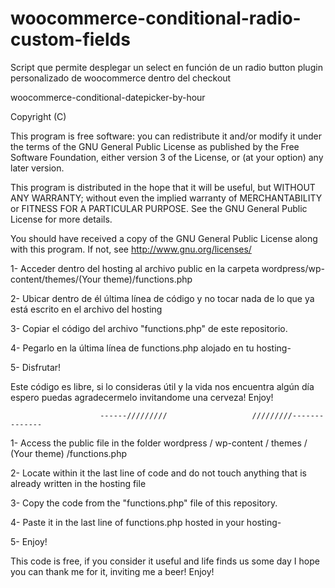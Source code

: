 # woocommerce-conditional-radio-custom-fields
Script que permite desplegar un select en función de un radio button plugin personalizado de woocommerce dentro del checkout

woocommerce-conditional-datepicker-by-hour

Copyright (C)

This program is free software: you can redistribute it and/or modify it under the terms of the GNU General Public License as published by the Free Software Foundation, either version 3 of the License, or (at your option) any later version.

This program is distributed in the hope that it will be useful, but WITHOUT ANY WARRANTY; without even the implied warranty of MERCHANTABILITY or FITNESS FOR A PARTICULAR PURPOSE. See the GNU General Public License for more details.

You should have received a copy of the GNU General Public License along with this program. If not, see http://www.gnu.org/licenses/

1- Acceder dentro del hosting al archivo public en la carpeta wordpress/wp-content/themes/(Your theme)/functions.php

2- Ubicar dentro de él última línea de código y no tocar nada de lo que ya está escrito en el archivo del hosting

3- Copiar el código del archivo "functions.php" de este repositorio.

4- Pegarlo en la última línea de functions.php alojado en tu hosting-

5- Disfrutar!

Este código es libre, si lo consideras útil y la vida nos encuentra algún día espero puedas agradecermelo invitandome una cerveza! Enjoy!

                        ------/////////                   /////////--------------

1- Access the public file in the folder wordpress / wp-content / themes / (Your theme) /functions.php

2- Locate within it the last line of code and do not touch anything that is already written in the hosting file

3- Copy the code from the "functions.php" file of this repository.

4- Paste it in the last line of functions.php hosted in your hosting-

5- Enjoy!

This code is free, if you consider it useful and life finds us some day I hope you can thank me for it, inviting me a beer! Enjoy!
